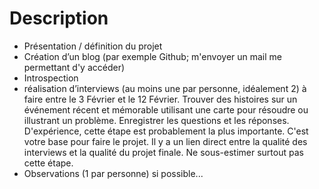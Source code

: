 # Description
- Présentation / définition du projet
- Création d’un blog (par exemple Github; m'envoyer un mail me permettant d'y accéder)
- Introspection
- réalisation d’interviews (au moins une par personne, idéalement 2) à faire entre le 3 Février et le 12 Février. Trouver des histoires sur un événement récent et mémorable utilisant une carte pour résoudre ou illustrant un problème. Enregistrer les questions et les réponses. D'expérience, cette étape est probablement la plus importante. C'est votre base pour faire le projet. Il y a un lien direct entre la qualité des interviews et la qualité du projet finale. Ne sous-estimer surtout pas cette étape.  
- Observations (1 par personne) si possible...
